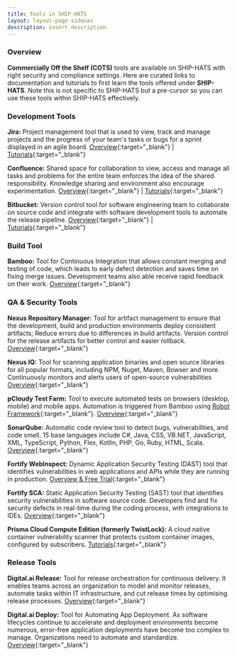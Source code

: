 ```yaml
---
title: Tools in SHIP-HATS
layout: layout-page-sidenav
description: insert description.
---
```


### Overview
 
**Commercially Off the Shelf (COTS)** tools are available on SHIP-HATS with right security and compliance settings. Here are curated links to documentation and tutorials to first learn the tools offered under **SHIP-HATS**. Note this is not specific to SHIP-HATS but a pre-cursor so you can use these tools within SHIP-HATS effectively.  

### Development Tools 

**Jira:** Project management tool that is used to view, track and manage projects and the progress of your team's tasks or bugs for a sprint displayed in an agile board. 
[Overview](https://www.atlassian.com/software/jira/guides/getting-started/overview){:target="_blank"} | [Tutorials](https://www.atlassian.com/software/jira/guides/getting-started/basics#step-2-pick-a-template){:target="_blank"}

**Confluence:** Shared space for collaboration to view, access and manage all tasks and problems for the entire team enforces the idea of the shared responsibility. Knowledge sharing and environment also encourage experimentation. 
[Overview](https://www.atlassian.com/software/confluence/guides/get-started/confluence-overview#hosting-options){:target="_blank"} | [Tutorials](https://www.atlassian.com/software/confluence/guides/get-started/set-up){:target="_blank"}

**Bitbucket:** Version control tool for software engineering team to collaborate on source code and integrate with software development tools to automate the release pipeline. 
[Overview](https://www.atlassian.com/software/bitbucket/guides/getting-started/overview){:target="_blank"} | [Tutorials](https://www.atlassian.com/software/bitbucket/guides/basics/bitbucket-interface#your-work){:target="_blank"}

### Build Tool 

**Bamboo:** Tool for Continuous Integration that allows constant merging and testing of code, which leads to early defect detection and saves time on fixing merge issues. Development teams also able receive rapid feedback on their work. [Overview](https://www.atlassian.com/software/bamboo){:target="_blank"}

### QA & Security Tools 

**Nexus Repository Manager:** Tool for artifact management to ensure that the development, build and production environments deploy consistent artifacts; Reduce errors due to differences in build artifacts. Version control for the release artifacts for better control and easier rollback. [Overview](https://www.sonatype.com/product-nexus-repository){:target="_blank"}

**Nexus IQ:** Tool for scanning application binaries and open source libraries for all popular formats, including NPM, Nuget, Maven, Bowser and more. Continuously monitors and alerts users of open-source vulnerabilities [Overview](https://www.sonatype.com/nexus-iq-server){:target="_blank"}

**pCloudy Test Farm:** Tool to execute automated tests on browsers (desktop, mobile) and mobile apps. Automation is triggered from Bamboo using [Robot Framework](https://robotframework.org/){:target="_blank"}. [Overview](https://www.pcloudy.com/){:target="_blank"}

**SonarQube:** Automatic code review tool to detect bugs, vulnerabilities, and code smell. 15 base languages include C#, Java, CSS, VB.NET, JavaScript, XML, TypeScript, Python, Flex, Kotlin, PHP, Go, Ruby, HTML, Scala. [Overview](https://docs.sonarqube.org/latest/){:target="_blank"} 

**Fortify WebInspect:** Dynamic Application Security Testing (DAST) tool that identifies vulnerabilities in web applications and APIs while they are running in production. [Overview & Free Trial](https://www.microfocus.com/en-us/products/webinspect-dynamic-analysis-dast/overview){:target="_blank"}

**Fortify SCA:** Static Application Security Testing (SAST) tool that identifies security vulnerabilities in software source code. Developers find and fix security defects in real-time during the coding process, with integrations to IDEs. [Overview](https://www.microfocus.com/en-us/products/static-code-analysis-sast/overview){:target="_blank"}

**Prisma Cloud Compute Edition (formerly TwistLock):** A cloud native container vulnerability scanner that protects custom container images, configured by subscribers. [Tutorials](https://docs.paloaltonetworks.com/prisma/prisma-cloud.html){:target="_blank"}

### Release Tools 

**Digital.ai Release:** Tool for release orchestration for continuous delivery. It enables teams across an organization to model and monitor releases, automate tasks within IT infrastructure, and cut release times by optimising release processes. [Overview](https://digital.ai/resources/release){:target="_blank"}

**Digital.ai Deploy:** Tool for Automating App Deployment.  As software lifecycles continue to accelerate and deployment environments become numerous, error-free application deployments have become too complex to manage. Organizations need to automate and standardize. [Overview](https://digital.ai/resources/deploy){:target="_blank"}

